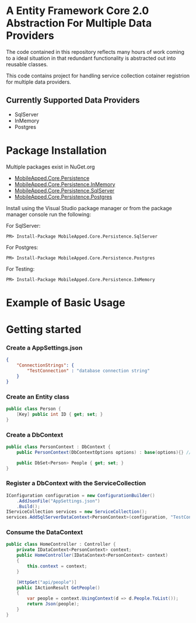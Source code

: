 
# A Entity Framework Core 2.0 Abstraction For Multiple Data Providers

The code contained in this repository reflects many hours of work coming to a ideal situation in that redundant functionality is abstracted out into reusable classes.

This code contains project for handling service collection cotainer registrion for multiple data providers.

## Currently Supported Data Providers
* SqlServer
* InMemory
* Postgres

# Package Installation
Multiple packages exist in NuGet.org 
* [MobileApped.Core.Persistence](http://www.nuget.org/packages/MobileApped.Core.Persistence/)
* [MobileApped.Core.Persistence.InMemory](http://www.nuget.org/packages/MobileApped.Core.Persistence.InMemory/)
* [MobileApped.Core.Persistence.SqlServer](http://www.nuget.org/packages/MobileApped.Core.Persistence.SqlServer/)
* [MobileApped.Core.Persistence.Postgres](http://www.nuget.org/packages/MobileApped.Core.Persistence.Postgres/)


Install using the Visual Studio package manager or
from the package manager console run the following:

For SqlServer:
```
PM> Install-Package MobileApped.Core.Persistence.SqlServer
```
For Postgres:
```
PM> Install-Package MobileApped.Core.Persistence.Postgres
```
For Testing:
```
PM> Install-Package MobileApped.Core.Persistence.InMemory
```

# Example of Basic Usage
# Getting started

### Create a AppSettings.json
``` json
{
    "ConnectionStrings": {
        "TestConnection" : "database connection string"
    }
}
```

### Create an Entity class
``` csharp
public class Person {
    [Key] public int ID { get; set; }
}
```

### Create a DbContext
``` csharp
public class PersonContext : DbContext {
    public PersonContext(DbContextOptions options) : base(options){} // This constructor is required when using this library

    public DbSet<Person> People { get; set; }
}
```


### Register a DbContext with the ServiceCollection
``` csharp
IConfiguration configuration = new ConfigurationBuilder()
    .AddJsonFile("AppSettings.json")
    .Build();
IServiceCollection services = new ServiceCollection();
services.AddSqlServerDataContext<PersonContext>(configuration, "TestConnection");
```

### Consume the DataContext
``` csharp
public class HomeController : Controller {
    private IDataContext<PersonContext> context;
    public HomeController(IDataContext<PersonContext> context)
    { 
        this.context = context;
    }

    [HttpGet("api/people")]
    public IActionResult GetPeople()
    {
        var people = context.UsingContext(d => d.People.ToList());
        return Json(people);
    }
}
```

